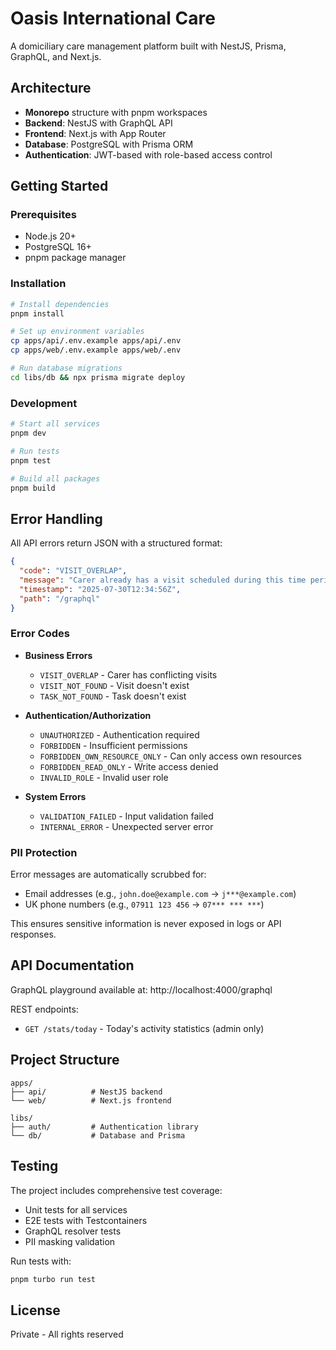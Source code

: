# Oasis International Care

A domiciliary care management platform built with NestJS, Prisma, GraphQL, and Next.js.

## Architecture

- **Monorepo** structure with pnpm workspaces
- **Backend**: NestJS with GraphQL API
- **Frontend**: Next.js with App Router
- **Database**: PostgreSQL with Prisma ORM
- **Authentication**: JWT-based with role-based access control

## Getting Started

### Prerequisites
- Node.js 20+
- PostgreSQL 16+
- pnpm package manager

### Installation

```bash
# Install dependencies
pnpm install

# Set up environment variables
cp apps/api/.env.example apps/api/.env
cp apps/web/.env.example apps/web/.env

# Run database migrations
cd libs/db && npx prisma migrate deploy
```

### Development

```bash
# Start all services
pnpm dev

# Run tests
pnpm test

# Build all packages
pnpm build
```

## Error Handling

All API errors return JSON with a structured format:

```json
{
  "code": "VISIT_OVERLAP",
  "message": "Carer already has a visit scheduled during this time period",
  "timestamp": "2025-07-30T12:34:56Z",
  "path": "/graphql"
}
```

### Error Codes

- **Business Errors**
  - `VISIT_OVERLAP` - Carer has conflicting visits
  - `VISIT_NOT_FOUND` - Visit doesn't exist
  - `TASK_NOT_FOUND` - Task doesn't exist
  
- **Authentication/Authorization**
  - `UNAUTHORIZED` - Authentication required
  - `FORBIDDEN` - Insufficient permissions
  - `FORBIDDEN_OWN_RESOURCE_ONLY` - Can only access own resources
  - `FORBIDDEN_READ_ONLY` - Write access denied
  - `INVALID_ROLE` - Invalid user role
  
- **System Errors**
  - `VALIDATION_FAILED` - Input validation failed
  - `INTERNAL_ERROR` - Unexpected server error

### PII Protection

Error messages are automatically scrubbed for:
- Email addresses (e.g., `john.doe@example.com` → `j***@example.com`)
- UK phone numbers (e.g., `07911 123 456` → `07*** *** ***`)

This ensures sensitive information is never exposed in logs or API responses.

## API Documentation

GraphQL playground available at: http://localhost:4000/graphql

REST endpoints:
- `GET /stats/today` - Today's activity statistics (admin only)

## Project Structure

```
apps/
├── api/          # NestJS backend
└── web/          # Next.js frontend

libs/
├── auth/         # Authentication library
└── db/           # Database and Prisma
```

## Testing

The project includes comprehensive test coverage:
- Unit tests for all services
- E2E tests with Testcontainers
- GraphQL resolver tests
- PII masking validation

Run tests with:
```bash
pnpm turbo run test
```

## License

Private - All rights reserved
